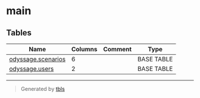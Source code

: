 # main

## Tables

| Name | Columns | Comment | Type |
| ---- | ------- | ------- | ---- |
| [odyssage.scenarios](odyssage.scenarios.md) | 6 |  | BASE TABLE |
| [odyssage.users](odyssage.users.md) | 2 |  | BASE TABLE |

---

> Generated by [tbls](https://github.com/k1LoW/tbls)
